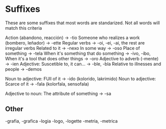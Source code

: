 # Suffixes
These are some suffixes that most words are standarized. Not all words will match this criteria

Action (abandono, reacción) → -tio
Someone who realizes a work (bombero, leñador) → -ette
Regular verbs → -oi, -ei, -ai, the rest are irregular verbs
Related to it → -nexo
In some way → -oso
Place of something → -tela
When it's something that do something → -ivo, -ibo, 
When it's a tool that does other things → -oro
Adjective to adverb (-mente) → -ien
Adjective: Suscetible to, it can... → -ble, -bla
Relative to illnesses and people → -demos

Noun to adjective: FUll of it → -ido (kolorido, lakrimido)
Noun to adjective: Scarce of it → -fala (kolorfala, sensofala)

Adjective to noun: The attribute of something → -sa

## Other

-grafia, -grafica
-logia
-logo, -logette
-metria, -metrica